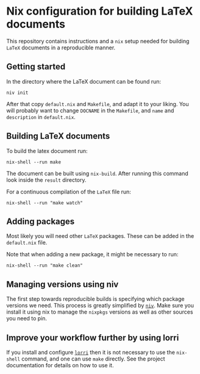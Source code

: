 # Nix configuration for building LaTeX documents

This repository contains instructions and a `nix` setup needed for building
`LaTeX` documents in a reproducible manner.

## Getting started

In the directory where the LaTeX document can be found run:

```shell
niv init
```

After that copy `default.nix` and `Makefile`, and adapt it to your liking. You
will probably want to change `DOCNAME` in the `Makefile`, and `name` and
`description` in `default.nix`.

## Building LaTeX documents

To build the latex document run:

```shell
nix-shell --run make
```

The document can be built using `nix-build`. After running this command look
inside the `result` directory.

For a continuous compilation of the `LaTeX` file run:

```shell
nix-shell --run "make watch"
```

## Adding packages

Most likely you will need other `LaTeX` packages. These can be added in the
`default.nix` file.

Note that when adding a new package, it might be necessary to run:

```shell
nix-shell --run "make clean"
```

## Managing versions using niv

The first step towards reproducible builds is specifying which package versions
we need. This process is greatly simplified by
[`niv`](https://github.com/nmattia/niv). Make sure you install it using nix to
manage the `nixpkgs` versions as well as other sources you need to pin.

## Improve your workflow further by using lorri

If you install and configure [`lorri`](https://github.com/target/lorri) then it
is not necessary to use the `nix-shell` command, and one can use `make`
directly. See the project documentation for details on how to use it.
